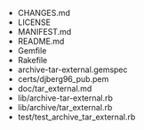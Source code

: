 * CHANGES.md
* LICENSE
* MANIFEST.md
* README.md
* Gemfile
* Rakefile
* archive-tar-external.gemspec
* certs/djberg96_pub.pem
* doc/tar_external.md
* lib/archive-tar-external.rb
* lib/archive/tar_external.rb
* test/test_archive_tar_external.rb
